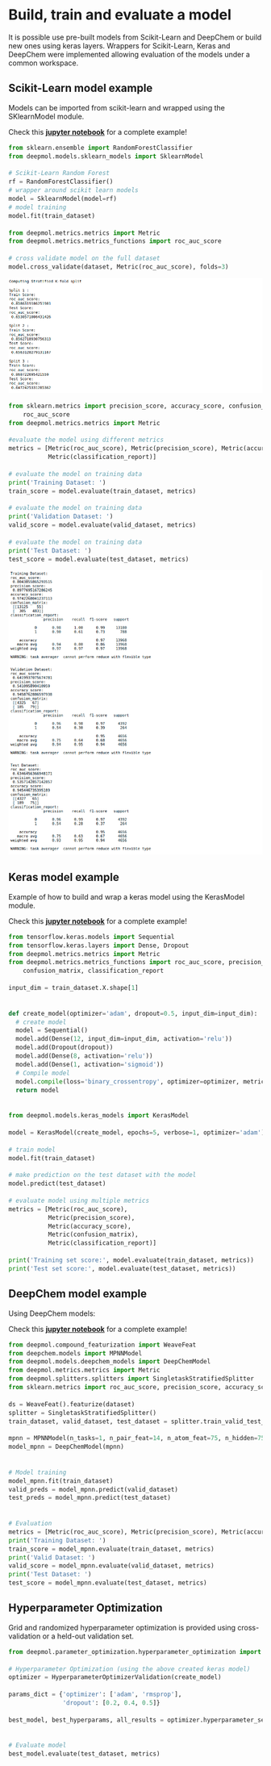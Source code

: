 # Build, train and evaluate a model

It is possible use pre-built models from Scikit-Learn and DeepChem or build new
ones using keras layers. Wrappers for Scikit-Learn, Keras and DeepChem were 
implemented allowing evaluation of the models under a common workspace.

## Scikit-Learn model example

Models can be imported from scikit-learn and wrapped using the SKlearnModel
module.

Check this **[jupyter notebook](../../examples/notebooks/RandomForestTest.ipynb)** for a complete example!

```python
from sklearn.ensemble import RandomForestClassifier
from deepmol.models.sklearn_models import SklearnModel

# Scikit-Learn Random Forest
rf = RandomForestClassifier()
# wrapper around scikit learn models
model = SklearnModel(model=rf)
# model training
model.fit(train_dataset)

from deepmol.metrics.metrics import Metric
from deepmol.metrics.metrics_functions import roc_auc_score

# cross validate model on the full dataset
model.cross_validate(dataset, Metric(roc_auc_score), folds=3)
```

![cross_validation_output](../imgs/cross_validation_output.png)

```python
from sklearn.metrics import precision_score, accuracy_score, confusion_matrix, classification_report, \ 
    roc_auc_score
from deepmol.metrics.metrics import Metric

#evaluate the model using different metrics
metrics = [Metric(roc_auc_score), Metric(precision_score), Metric(accuracy_score), Metric(confusion_matrix), 
           Metric(classification_report)]

# evaluate the model on training data
print('Training Dataset: ')
train_score = model.evaluate(train_dataset, metrics)

# evaluate the model on training data
print('Validation Dataset: ')
valid_score = model.evaluate(valid_dataset, metrics)

# evaluate the model on training data
print('Test Dataset: ')
test_score = model.evaluate(test_dataset, metrics)
```

![evaluate_output](../imgs/evaluate_output.png)

## Keras model example

Example of how to build and wrap a keras model using the KerasModel module.

Check this **[jupyter notebook](../../examples/notebooks/test_keras.ipynb)** for a complete example!

```python
from tensorflow.keras.models import Sequential
from tensorflow.keras.layers import Dense, Dropout
from deepmol.metrics.metrics import Metric
from deepmol.metrics.metrics_functions import roc_auc_score, precision_score, accuracy_score, \
    confusion_matrix, classification_report

input_dim = train_dataset.X.shape[1]


def create_model(optimizer='adam', dropout=0.5, input_dim=input_dim):
  # create model
  model = Sequential()
  model.add(Dense(12, input_dim=input_dim, activation='relu'))
  model.add(Dropout(dropout))
  model.add(Dense(8, activation='relu'))
  model.add(Dense(1, activation='sigmoid'))
  # Compile model
  model.compile(loss='binary_crossentropy', optimizer=optimizer, metrics=['accuracy'])
  return model


from deepmol.models.keras_models import KerasModel

model = KerasModel(create_model, epochs=5, verbose=1, optimizer='adam')

# train model
model.fit(train_dataset)

# make prediction on the test dataset with the model
model.predict(test_dataset)

# evaluate model using multiple metrics
metrics = [Metric(roc_auc_score),
           Metric(precision_score),
           Metric(accuracy_score),
           Metric(confusion_matrix),
           Metric(classification_report)]

print('Training set score:', model.evaluate(train_dataset, metrics))
print('Test set score:', model.evaluate(test_dataset, metrics))
```


## DeepChem model example

Using DeepChem models:

Check this **[jupyter notebook](../../examples/notebooks/deepchem_test.ipynb)** for a complete example!

```python
from deepmol.compound_featurization import WeaveFeat
from deepchem.models import MPNNModel
from deepmol.models.deepchem_models import DeepChemModel
from deepmol.metrics.metrics import Metric
from deepmol.splitters.splitters import SingletaskStratifiedSplitter
from sklearn.metrics import roc_auc_score, precision_score, accuracy_score

ds = WeaveFeat().featurize(dataset)
splitter = SingletaskStratifiedSplitter()
train_dataset, valid_dataset, test_dataset = splitter.train_valid_test_split(dataset=ds, frac_train=0.6, frac_valid=0.2,
                                                                             frac_test=0.2)
mpnn = MPNNModel(n_tasks=1, n_pair_feat=14, n_atom_feat=75, n_hidden=75, T=1, M=1, mode='classification')
model_mpnn = DeepChemModel(mpnn)


# Model training
model_mpnn.fit(train_dataset)
valid_preds = model_mpnn.predict(valid_dataset)
test_preds = model_mpnn.predict(test_dataset)


# Evaluation
metrics = [Metric(roc_auc_score), Metric(precision_score), Metric(accuracy_score)]
print('Training Dataset: ')
train_score = model_mpnn.evaluate(train_dataset, metrics)
print('Valid Dataset: ')
valid_score = model_mpnn.evaluate(valid_dataset, metrics)
print('Test Dataset: ')
test_score = model_mpnn.evaluate(test_dataset, metrics)    
```

## Hyperparameter Optimization

Grid and randomized hyperparameter optimization is provided using cross-validation
or a held-out validation set.

```python
from deepmol.parameter_optimization.hyperparameter_optimization import HyperparameterOptimizerValidation

# Hyperparameter Optimization (using the above created keras model)
optimizer = HyperparameterOptimizerValidation(create_model)

params_dict = {'optimizer': ['adam', 'rmsprop'],
               'dropout': [0.2, 0.4, 0.5]}

best_model, best_hyperparams, all_results = optimizer.hyperparameter_search(params_dict, train_dataset,
                                                                            valid_dataset, Metric(roc_auc_score))

# Evaluate model
best_model.evaluate(test_dataset, metrics)
```